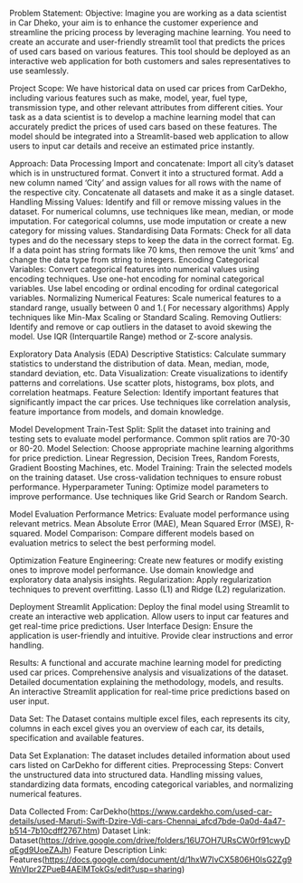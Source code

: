 Problem Statement:
Objective:
Imagine you are working as a data scientist in Car Dheko, your aim is to enhance the customer experience and streamline the pricing process by leveraging machine learning. You need to create an accurate and user-friendly streamlit tool that predicts the prices of used cars based on various features. This tool should be deployed as an interactive web application for both customers and sales representatives to use seamlessly.

Project Scope:
We have historical data on used car prices from CarDekho, including various features such as make, model, year, fuel type, transmission type, and other relevant attributes from different cities. Your task as a data scientist is to develop a machine learning model that can accurately predict the prices of used cars based on these features. The model should be integrated into a Streamlit-based web application to allow users to input car details and receive an estimated price instantly.


Approach:
 Data Processing
Import and concatenate:
Import all city’s dataset which is in unstructured format.
Convert it into a  structured format.
Add a new column named ‘City’ and assign values for all rows with the name of the respective city.
Concatenate all datasets and make it as a single dataset.
Handling Missing Values: Identify and fill or remove missing values in the dataset.
For numerical columns, use techniques like mean, median, or mode imputation.
For categorical columns, use mode imputation or create a new category for missing values.
Standardising Data Formats:
Check for all data types and do the necessary steps to keep the data in the correct format.
Eg. If a data point has string formats like 70 kms, then remove the unit ‘kms’ and change the data type from string to integers.
Encoding Categorical Variables: Convert categorical features into numerical values using encoding techniques.
Use one-hot encoding for nominal categorical variables.
Use label encoding or ordinal encoding for ordinal categorical variables.
Normalizing Numerical Features: Scale numerical features to a standard range, usually between 0 and 1.( For necessary algorithms)
Apply techniques like Min-Max Scaling or Standard Scaling.
Removing Outliers: Identify and remove or cap outliers in the dataset to avoid skewing the model.
Use IQR (Interquartile Range) method or Z-score analysis.



 Exploratory Data Analysis (EDA)
Descriptive Statistics: Calculate summary statistics to understand the distribution of data.
Mean, median, mode, standard deviation, etc.
Data Visualization: Create visualizations to identify patterns and correlations.
Use scatter plots, histograms, box plots, and correlation heatmaps.
Feature Selection: Identify important features that significantly impact the car prices.
Use techniques like correlation analysis, feature importance from models, and domain knowledge.

 Model Development
Train-Test Split: Split the dataset into training and testing sets to evaluate model performance.
Common split ratios are 70-30 or 80-20.
Model Selection: Choose appropriate machine learning algorithms for price prediction.
Linear Regression, Decision Trees, Random Forests, Gradient Boosting Machines, etc.
Model Training: Train the selected models on the training dataset.
Use cross-validation techniques to ensure robust performance.
Hyperparameter Tuning: Optimize model parameters to improve performance.
Use techniques like Grid Search or Random Search.

 Model Evaluation
Performance Metrics: Evaluate model performance using relevant metrics.
Mean Absolute Error (MAE), Mean Squared Error (MSE), R-squared.
Model Comparison: Compare different models based on evaluation metrics to select the best performing model.

 Optimization
Feature Engineering: Create new features or modify existing ones to improve model performance.
Use domain knowledge and exploratory data analysis insights.
Regularization: Apply regularization techniques to prevent overfitting.
Lasso (L1) and Ridge (L2) regularization.

 Deployment
Streamlit Application: Deploy the final model using Streamlit to create an interactive web application.
Allow users to input car features and get real-time price predictions.
User Interface Design: Ensure the application is user-friendly and intuitive.
Provide clear instructions and error handling.

Results: 
A functional and accurate machine learning model for predicting used car prices.
Comprehensive analysis and visualizations of the dataset.
Detailed documentation explaining the methodology, models, and results.
An interactive Streamlit application for real-time price predictions based on user input.

Data Set:
The Dataset contains multiple excel files, each represents its city, columns in each excel gives you an overview of each car, its details, specification and available features.

Data Set Explanation:
The dataset includes detailed information about used cars listed on CarDekho for different cities.
Preprocessing Steps: Convert the unstructured data into structured data. Handling missing values, standardizing data formats, encoding categorical variables, and normalizing numerical features.

Data Collected From: CarDekho(https://www.cardekho.com/used-car-details/used-Maruti-Swift-Dzire-Vdi-cars-Chennai_afcd7bde-0a0d-4a47-b514-7b10cdff2767.htm)
Dataset Link: Dataset(https://drive.google.com/drive/folders/16U7OH7URsCW0rf91cwyDqEgd9UoeZAJh)
Feature Description Link: Features(https://docs.google.com/document/d/1hxW7IvCX5806H0IsG2Zg9WnVIpr2ZPueB4AElMTokGs/edit?usp=sharing)
